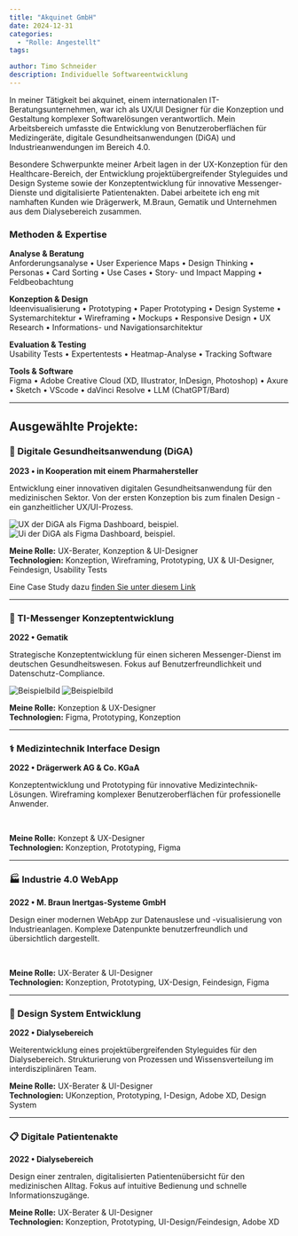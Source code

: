 ```yaml
---
title: "Akquinet GmbH"
date: 2024-12-31
categories: 
  - "Rolle: Angestellt"
tags: 

author: Timo Schneider
description: Individuelle Softwareentwicklung
---
```


In meiner Tätigkeit bei akquinet, einem internationalen IT-Beratungsunternehmen, war ich als UX/UI Designer für die Konzeption und Gestaltung komplexer Softwarelösungen verantwortlich. Mein Arbeitsbereich umfasste die Entwicklung von Benutzeroberflächen für Medizingeräte, digitale Gesundheitsanwendungen (DiGA) und Industrieanwendungen im Bereich 4.0.

Besondere Schwerpunkte meiner Arbeit lagen in der UX-Konzeption für den Healthcare-Bereich, der Entwicklung projektübergreifender Styleguides und Design Systeme sowie der Konzeptentwicklung für innovative Messenger-Dienste und digitalisierte Patientenakten. Dabei arbeitete ich eng mit namhaften Kunden wie Drägerwerk, M.Braun, Gematik und Unternehmen aus dem Dialysebereich zusammen.

### Methoden & Expertise

**Analyse & Beratung**  
Anforderungsanalyse • User Experience Maps • Design Thinking • Personas • Card Sorting • Use Cases • Story- und Impact Mapping • Feldbeobachtung

**Konzeption & Design**  
Ideenvisualisierung • Prototyping • Paper Prototyping • Design Systeme • Systemarchitektur • Wireframing • Mockups • Responsive Design • UX Research • Informations- und Navigationsarchitektur

**Evaluation & Testing**  
Usability Tests • Expertentests • Heatmap-Analyse • Tracking Software

**Tools & Software**  
Figma • Adobe Creative Cloud (XD, Illustrator, InDesign, Photoshop) • Axure • Sketch • VScode • daVinci Resolve • LLM (ChatGPT/Bard)

---


## Ausgewählte Projekte:


### 🏥 Digitale Gesundheitsanwendung (DiGA)
**2023 • in Kooperation mit einem Pharmahersteller**

Entwicklung einer innovativen digitalen Gesundheitsanwendung für den medizinischen Sektor. Von der ersten Konzeption bis zum finalen Design - ein ganzheitlicher UX/UI-Prozess.

<div class="grid grid-cols-1 gap-4 md:grid-cols-2">
 <Image
    src="/projects/akquinet/images/Trainingsplan_small.png"
    alt="UX der DiGA als Figma Dashboard, beispiel."
    width={1200}
    height={600}
    class="h-[250px] w-full rounded-lg object-cover"
  />
  <Image
    src="/projects/akquinet/images/Bildschirmfoto-2024-08-27-um-10.54.06.png"
    alt="Ui der DiGA als Figma Dashboard, beispiel."
    width={1200}
    height={600}
    class="h-[250px] w-full rounded-lg object-cover"
  />
</div>

**Meine Rolle:** UX-Berater, Konzeption & UI-Designer  
**Technologien:** Konzeption, Wireframing, Prototyping, UX & UI-Designer, Feindesign, Usability Tests

Eine Case Study dazu <a href="/case-studies/akquinet/" target="_self">finden Sie unter diesem Link</a>


---


### 💬 TI-Messenger Konzeptentwicklung
**2022 • Gematik**

Strategische Konzeptentwicklung für einen sicheren Messenger-Dienst im deutschen Gesundheitswesen. Fokus auf Benutzerfreundlichkeit und Datenschutz-Compliance.

<div class="grid grid-cols-1 gap-4 md:grid-cols-2">
  <Image
    src="/projects/akquinet/images/Design_Thinking_weclapp.jpeg"
    alt="Beispielbild"
    width={1200}
    height={600}
    class="h-[250px] w-full rounded-lg object-cover"
  />
  <Image
    src="/projects/akquinet/images/Design_Thinking_weclapp2.jpeg"
    alt="Beispielbild"
    width={1200}
    height={600}
    class="h-[250px] w-full rounded-lg object-cover"
  />
</div>


**Meine Rolle:** Konzeption & UX-Designer  
**Technologien:** Figma, Prototyping, Konzeption


---


### ⚕️ Medizintechnik Interface Design
**2022 • Drägerwerk AG & Co. KGaA**

Konzeptentwicklung und Prototyping für innovative Medizintechnik-Lösungen. Wireframing komplexer Benutzeroberflächen für professionelle Anwender.

<div class="grid grid-cols-1 gap-4 md:grid-cols-2">
  <Image
    src="/projects/akquinet/images/Bildschirmfoto-2024-09-18-um-13.40.00-1024x940.png"
    alt=""
    width={1200}
    height={600}
    class="h-[250px] w-full rounded-lg object-cover"
  />
  <Image
    src="/projects/akquinet/images/Swimlane-View_filter-1024x728.png"
    alt=""
    width={1200}
    height={600}
    class="h-[250px] w-full rounded-lg object-cover"
  />
</div>

**Meine Rolle:** Konzept & UX-Designer  
**Technologien:** Konzeption, Prototyping, Figma

---

### 🏭 Industrie 4.0 WebApp
**2022 • M. Braun Inertgas-Systeme GmbH**

Design einer modernen WebApp zur Datenauslese und -visualisierung von Industrieanlagen. Komplexe Datenpunkte benutzerfreundlich und übersichtlich dargestellt.

<div class="grid grid-cols-1 gap-4 md:grid-cols-3">
  <Image
    src="/projects/akquinet/images/Mobil Navigation.png"
    alt=""
    width={1200}
    height={600}
    class="h-[450px] w-full rounded-lg object-cover"
  />
  <Image
    src="/projects/akquinet/images/Mobil Sensors.png"
    alt=""
    width={1200}
    height={600}
    class="h-[450px] w-full rounded-lg object-cover"
  />
  <Image
    src="/projects/akquinet/images/Mobil Maintance - Kalender.png"
    alt=""
    width={1200}
    height={600}
    class="h-[450px] w-full rounded-lg object-cover"
  />  
</div>

**Meine Rolle:** UX-Berater & UI-Designer  
**Technologien:** Konzeption, Prototyping, UX-Design, Feindesign, Figma

---

### 🎨 Design System Entwicklung
**2022 • Dialysebereich**

Weiterentwicklung eines projektübergreifenden Styleguides für den Dialysebereich. Strukturierung von Prozessen und Wissensverteilung im interdisziplinären Team.

**Meine Rolle:** UX-Berater & UI-Designer  
**Technologien:** UKonzeption, Prototyping, I-Design, Adobe XD, Design System

---

### 📋 Digitale Patientenakte
**2022 • Dialysebereich**

Design einer zentralen, digitalisierten Patientenübersicht für den medizinischen Alltag. Fokus auf intuitive Bedienung und schnelle Informationszugänge.

**Meine Rolle:** UX-Berater & UI-Designer  
**Technologien:** Konzeption, Prototyping, UI-Design/Feindesign, Adobe XD

